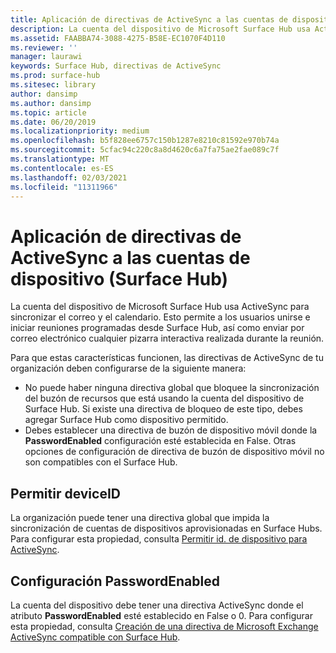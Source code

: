 ```yaml
---
title: Aplicación de directivas de ActiveSync a las cuentas de dispositivo (Surface Hub)
description: La cuenta del dispositivo de Microsoft Surface Hub usa ActiveSync para sincronizar el correo y el calendario. Esto permite a los usuarios unirse e iniciar reuniones programadas desde Surface Hub, así como enviar por correo electrónico cualquier pizarra interactiva realizada durante la reunión.
ms.assetid: FAABBA74-3088-4275-B58E-EC1070F4D110
ms.reviewer: ''
manager: laurawi
keywords: Surface Hub, directivas de ActiveSync
ms.prod: surface-hub
ms.sitesec: library
author: dansimp
ms.author: dansimp
ms.topic: article
ms.date: 06/20/2019
ms.localizationpriority: medium
ms.openlocfilehash: b5f828ee6757c150b1287e8210c81592e970b74a
ms.sourcegitcommit: 5cfac94c220c8a8d4620c6a7fa75ae2fae089c7f
ms.translationtype: MT
ms.contentlocale: es-ES
ms.lasthandoff: 02/03/2021
ms.locfileid: "11311966"
---
```

# Aplicación de directivas de ActiveSync a las cuentas de dispositivo (Surface Hub)


La cuenta del dispositivo de Microsoft Surface Hub usa ActiveSync para sincronizar el correo y el calendario. Esto permite a los usuarios unirse e iniciar reuniones programadas desde Surface Hub, así como enviar por correo electrónico cualquier pizarra interactiva realizada durante la reunión.

Para que estas características funcionen, las directivas de ActiveSync de tu organización deben configurarse de la siguiente manera:

-   No puede haber ninguna directiva global que bloquee la sincronización del buzón de recursos que está usando la cuenta del dispositivo de Surface Hub. Si existe una directiva de bloqueo de este tipo, debes agregar Surface Hub como dispositivo permitido.
-   Debes establecer una directiva de buzón de dispositivo móvil donde la **PasswordEnabled** configuración esté establecida en False. Otras opciones de configuración de directiva de buzón de dispositivo móvil no son compatibles con el Surface Hub.

## Permitir deviceID

La organización puede tener una directiva global que impida la sincronización de cuentas de dispositivos aprovisionadas en Surface Hubs. Para configurar esta propiedad, consulta [Permitir id. de dispositivo para ActiveSync](appendix-a-powershell-scripts-for-surface-hub.md#allowing-device-ids-for-activesync).

## Configuración PasswordEnabled

La cuenta del dispositivo debe tener una directiva ActiveSync donde el atributo **PasswordEnabled** esté establecido en False o 0. Para configurar esta propiedad, consulta [Creación de una directiva de Microsoft Exchange ActiveSync compatible con Surface Hub](appendix-a-powershell-scripts-for-surface-hub.md#create-compatible-as-policy).

 

 





